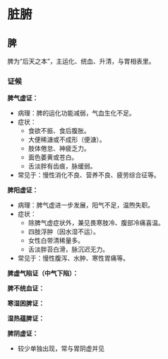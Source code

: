 # 脏腑

## 脾

脾为“后天之本”，主运化、统血、升清，与胃相表里。

### 证候

**脾气虚证：**

- 病理：脾的运化功能减弱，气血生化不足。
- 症状：
  - 食欲不振、食后腹胀。
  - 大便稀溏或不成形（便溏）。
  - 肢体倦怠、神疲乏力。
  - 面色萎黄或苍白。
  - 舌淡胖有齿痕，脉缓弱。
- 常见于：慢性消化不良、营养不良、疲劳综合征等。

**脾阳虚证：**

- 病理：脾气虚进一步发展，阳气不足，温煦失职。
- 症状：
  - 除脾气虚症状外，兼见畏寒肢冷、腹部冷痛喜温。
  - 四肢浮肿（因水湿不运）。
  - 女性白带清稀量多。
  - 舌淡胖苔白滑，脉沉迟无力。
- 常见于：慢性腹泻、水肿、寒性胃痛等。

**脾虚气陷证（中气下陷）：**

**脾不统血证：**

**寒湿困脾证：**

**湿热蕴脾证：**

**脾阴虚证：**

- 较少单独出现，常与胃阴虚并见